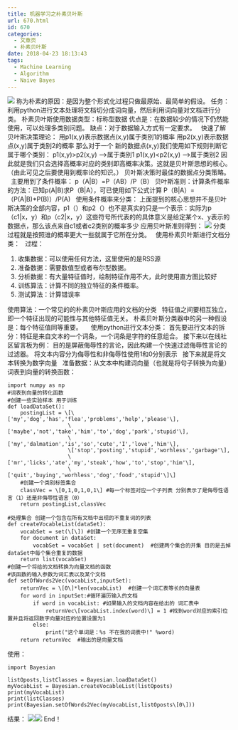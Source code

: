 ```yaml
---
title: 机器学习之朴素贝叶斯
url: 670.html
id: 670
categories:
  - 文章页
  - 朴素贝叶斯
date: 2018-04-23 18:13:43
tags:
  - Machine Learning
  - Algorithm
  - Naive Bayes
---
```


![](http://47.100.4.8/wp-content/uploads/2018/04/timg.jpg) 称为朴素的原因：是因为整个形式化过程只做最原始、最简单的假设。 任务：利用python进行文本处理将文档切分成词向量，然后利用词向量对文档进行分类。 朴素贝叶斯使用数据类型：标称型数据 优点是：在数据较少的情况下仍然能使用，可以处理多类别问题。 缺点：对于数据输入方式有一定要求。   快速了解贝叶斯决策理论： 用p1(x,y)表示数据点(x,y)属于类别1的概率 用p2(x,y)表示数据点(x,y)属于类别2的概率 那么对于一个 新的数据点(x,y)我们使用如下规则判断它属于哪个类别： p1(x,y)>p2(x,y) —>属于类别1 p1(x,y)<p2(x,y) —>属于类别2 因此就是我们只会选择高概率对应的类别即高概率决策。这就是贝叶斯思想的核心。（由此可见之后要使用到概率论的知识。） 贝叶斯决策时最佳的数据点分类策略。   主要用到了条件概率： p（A|B）=P（AB）/P（B） 贝叶斯准则：计算条件概率的方法：已知p(A|B)求P（B|A），可已使用如下公式计算 P（B|A）=（P(A|B)*P(B)）/P(A)   使用条件概率来分类： 上面提到的核心思想并不是贝叶斯决策的全部内容，p1（）和p2（）也不是真实的只是一个表示：实际为p（c1|x，y）和p（c2|x，y）这些符号所代表的的具体意义是给定某个x、y表示的数据点，那么该点来自c1或者c2类别的概率多少 应用贝叶斯准则得到： ![](http://47.100.4.8/wp-content/uploads/2018/04/123341233123.png) 分类过程就是按照谁的概率更大一些就属于它所在分类。   使用朴素贝叶斯进行文档分类：   过程：

1.  收集数据：可以使用任何方法，这里使用的是RSS源
2.  准备数据：需要数值型或者布尔型数据。
3.  分析数据：有大量特征值时，绘制特征作用不大，此时使用直方图比较好
4.  训练算法：计算不同的独立特征的条件概率。
5.  测试算法：计算错误率

使用算法：一个常见的的朴素贝叶斯应用的文档的分类   特征值之间要相互独立，即一个特征出现的可能性与其他特征值无关。 朴素贝叶斯分类器中的另一种假设是：每个特征值同等重要。     使用python进行文本分类： 首先要进行文本的拆分：特征是来自文本的一个词条，一个词条是字符的任意组合。 接下来以在线社区留言板为例： 目的是屏蔽侮辱性的言论，因此构建一个快速过滤侮辱性言论的过滤器。 将文本内容分为侮辱性和非侮辱性使用1和0分别表示   接下来就是将文本转换为数字向量   准备数据：从文本中构建词向量（也就是将句子转换为向量） 词表到向量的转换函数：
```
import numpy as np
#词表到向量的转化函数
#创建一些实验样本 用于训练
def loadDataSet():
    postingList = \[\['my','dog','has','flea','problems','help','please'\],
                   \['maybe','not','take','him','to','dog','park','stupid'\],
                   \['my','dalmation','is','so','cute','I','love','him'\],
                   \['stop','posting','stupid','worhless','garbage'\],
                   \['mr','licks','ate','my','steak','how','to','stop','him'\],
                   \['quit','buying','worhless','dog','food','stupid'\]\]
    #创建一个类别标签集合
    classVec = \[0,1,0,1,0,1\] #每一个标签对应一个子列表 分别表示了是侮辱性语言（1）还是非侮辱性语言（0） 
    return postingList,classVec

#处理集合 创建一个包含在所有文档中出现的不重复词的列表
def createVocableList(dataSet):
    vocabSet = set(\[\]) #创建一个无序无重复空集
    for document in dataSet:
        vocabSet = vocabSet | set(document)  #创建两个集合的并集 目的是去掉dataSet中每个集合重复的数据
    return list(vocabSet)
#创建一个将给的文档转换为向量文档的函数
#该函数的输入参数为词汇表以及某个文档
def setOfWords2Vec(vocabList,inputSet):
    returnVec = \[0\]*len(vocabList)  #创建一个词汇表等长的向量表
    for word in inputSet:#循环遍历输入的文档
        if word in vocabList: #如果输入的文档内容在给出的 词汇表中
            returnVec\[vocabList.index(word)\] = 1 #找到word对应的索引位置并且将返回数字向量对应的位置设置为1
        else:
            print("这个单词是：%s 不在我的词表中!" %word)
    return returnVec  #输出的是向量文档
```
使用：
```
import Bayesian

listOposts,listClasses = Bayesian.loadDataSet()
myVocabList = Bayesian.createVocableList(listOposts)
print(myVocabList)
print(listClasses)
print(Bayesian.setOfWords2Vec(myVocabList,listOposts\[0\]))
```
结果： ![](http://47.100.4.8/wp-content/uploads/2018/04/sad中心擦伤的.png)![](http://47.100.4.8/wp-content/uploads/2018/04/1968541563156.png) End！